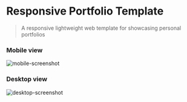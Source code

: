 # Responsive Portfolio Template

> A responsive lightweight web template for showcasing personal portfolios

### Mobile view

![mobile-screenshot](https://i.imgur.com/kuXvA2r.png)

### Desktop view

![desktop-screenshot](https://i.imgur.com/p7ujU9I.png)
